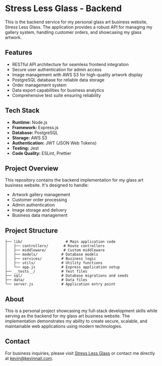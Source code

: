 # Stress Less Glass - Backend

This is the backend service for my personal glass art business website, Stress Less Glass. The application provides a robust API for managing my gallery system, handling customer orders, and showcasing my glass artwork.

## Features

- RESTful API architecture for seamless frontend integration
- Secure user authentication for admin access
- Image management with AWS S3 for high-quality artwork display
- PostgreSQL database for reliable data storage
- Order management system
- Data export capabilities for business analytics
- Comprehensive test suite ensuring reliability

## Tech Stack

- **Runtime:** Node.js
- **Framework:** Express.js
- **Database:** PostgreSQL
- **Storage:** AWS S3
- **Authentication:** JWT (JSON Web Tokens)
- **Testing:** Jest
- **Code Quality:** ESLint, Prettier

## Project Overview

This repository contains the backend implementation for my glass art business website. It's designed to handle:

- Artwork gallery management
- Customer order processing
- Admin authentication
- Image storage and delivery
- Business data management

## Project Structure

```
├── lib/                    # Main application code
│   ├── controllers/       # Route controllers
│   ├── middleware/        # Custom middleware
│   ├── models/           # Database models
│   ├── services/         # Business logic
│   ├── utils/            # Utility functions
│   └── app.js            # Express application setup
├── __tests__/            # Test files
├── sql/                  # Database migrations and seeds
├── data/                 # Data files
└── server.js             # Application entry point
```

## About

This is a personal project showcasing my full-stack development skills while serving as the backend for my glass art business website. The implementation demonstrates my ability to create secure, scalable, and maintainable web applications using modern technologies.

## Contact

For business inquiries, please visit [Stress Less Glass](http://stresslessglass.kevinnail.com) or contact me directly at [kevin@kevinnail.com](mailto:kevin@kevinnail.com).
